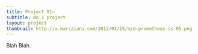 ```yaml
---
title: Project 01—
subtitle: No.1 project
layout: project
thumbnail: http://a.marcziani.com/2012/03/15/mzd-prometheus-ss-05.png
---
```


Blah Blah.
